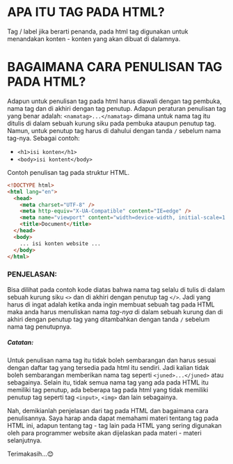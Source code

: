 # APA ITU TAG PADA HTML?

Tag / label jika berarti penanda, pada html tag digunakan untuk menandakan konten - konten yang akan dibuat di dalamnya.

# BAGAIMANA CARA PENULISAN TAG PADA HTML?

Adapun untuk penulisan tag pada html harus diawali dengan tag pembuka, nama tag dan di akhiri dengan tag penutup. Adapun peraturan penulisan tag yang benar adalah: `<namatag>...</namatag>` dimana untuk nama tag itu ditulis di dalam sebuah kurung siku pada pembuka ataupun penutup tag. Namun, untuk penutup tag harus di dahului dengan tanda `/` sebelum nama tag-nya.
Sebagai contoh:

- `<h1>isi konten</h1>`
- `<body>isi kontent</body>`

Contoh penulisan tag pada struktur HTML.

```html
<!DOCTYPE html>
<html lang="en">
  <head>
    <meta charset="UTF-8" />
    <meta http-equiv="X-UA-Compatible" content="IE=edge" />
    <meta name="viewport" content="width=device-width, initial-scale=1.0" />
    <title>Document</title>
  </head>
  <body>
    ... isi konten website ...
  </body>
</html>
```

### PENJELASAN:

Bisa dilihat pada contoh kode diatas bahwa nama tag selalu di tulis di dalam sebuah kurung siku `<>` dan di akhiri dengan penutup tag `</>`. Jadi yang harus di ingat adalah ketika anda ingin membuat sebuah tag pada HTML maka anda harus menuliskan nama _tag-nya_ di dalam sebuah kurung dan di akhiri dengan penutup tag yang ditambahkan dengan tanda `/` sebelum nama tag penutupnya.

##### Catatan:

Untuk penulisan nama tag itu tidak boleh sembarangan dan harus sesuai dengan daftar tag yang tersedia pada html itu sendiri. Jadi kalian tidak boleh sembarangan memberikan nama tag seperti `<juned>...</juned>` atau sebagainya. Selain itu, tidak semua nama tag yang ada pada HTML itu memiliki tag penutup, ada beberapa tag pada html yang tidak memiliki penutup tag seperti tag `<input>`, `<img>` dan lain sebagainya.

Nah, demikianlah penjelasan dari tag pada HTML dan bagaimana cara penulisannya. Saya harap anda dapat memahami materi tentang tag pada HTML ini, adapun tentang tag - tag lain pada HTML yang sering digunakan oleh para programmer website akan dijelaskan pada materi - materi selanjutnya.

Terimakasih...😊
